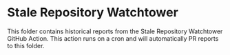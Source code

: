 # Stale Repository Watchtower

This folder contains historical reports from the Stale Repository Watchtower GitHub Action. This action runs on a cron and will automatically PR reports to this folder.